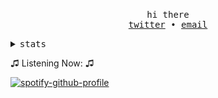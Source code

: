 <!-- Based On https://github.com/Pabszito/Pabszito, all credits to him -->

<p align="center">
  <br>
  <samp>hi there</samp>
  <br>
  <samp>
    <a href="https://twitter.com/h1tting">twitter</a> •
    <a href="mailto:ido@terrorist.services">email</a>
  </samp>
  <br>
</p>

<details>
  <summary>
    <samp>stats</samp>
  </summary>
  <br>
  <img src="https://github-profile-trophy.vercel.app/?username=PermisosDev&theme=onedark">
  <img src="https://github-widgetbox.vercel.app/api/profile?username=PermisosDev&data=followers,repositories,stars,commits&theme=8008">
  <!-- <img src="https://activity-graph.herokuapp.com/graph?username=PermisosDev&theme=high-contrast"> -->
  <img src="https://github-widgetbox.vercel.app/api/skills?languages=js,ts,java,python,rust,markdown&theme=8008">
  <img src="https://github-widgetbox.vercel.app/api/skills?languages=windows,linux&theme=8008">
  
</details>

♫ Listening Now: ♫

[![spotify-github-profile](https://spotify-github-profile.kittinanx.com/api/view?uid=31bst6opffctgn3reta6jgxcv7oi&cover_image=true&theme=novatorem&show_offline=false&background_color=0080c0&interchange=true&bar_color=8080ff&bar_color_cover=true)](https://github.com/kittinan/spotify-github-profile)
